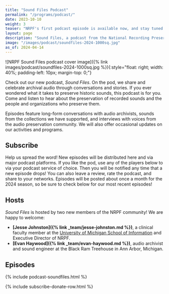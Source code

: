 ```yaml
---
title: "Sound Files Podcast"
permalink: "/programs/podcast/"
date: 2023-10-10
weight: 3
teaser: "NRPF's first podcast episode is available now, and stay tuned for new episodes to post monthly in 2024!"
layout: page
description: "Sound Files, a podcast from the National Recording Preservation Foundation (NRPF), celebrates and explains the preservation of recorded sounds and the people and organizations who preserve them."
image: "/images/podcast/soundfiles-2024-1000sq.jpg"
as_of: 2024-04-14
---
```


![NRPF Sound Files podcast cover image]({% link images/podcast/soundfiles-2024-1000sq.jpg %}){:style="float: right; width: 40%; padding-left: 10px; margin-top: 0;"}

Check out our new podcast, _Sound Files_.
On the pod, we share and celebrate archival audio
through conversations and stories.
If you ever wondered what it takes to preserve historic sounds,
this podcast is for you. Come and listen to hear about
the preservation of recorded sounds and the people and organizations who preserve them.

Episodes feature long-form conversations with audio archivists,
sounds from the collections we have supported, and interviews with voices from the
audio preservation community.
We will also offer occasional updates on our activities and programs.

## Subscribe

Help us spread the word! 
New episodes will be distributed here and via major podcast platforms.
If you like the pod,
use any of the players below to via your podcast service of choice.
Then you will be notified any time that a new episode drops!
You can also leave a review, rate the podcast, and share to your networks.
Episodes will be posted about once a month for the 2024 season, so be sure to check below for our most recent episodes!

## Hosts

_Sound Files_ is hosted by two new members of the NRPF community! We are happy to welcome:

* **[Jesse Johnston]({% link _team/jesse-johnston.md %})**, a clinical faculty member at the [University of Michigan School of Information](https://www.si.umich.edu/people/jesse-johnston) and Executive Director of NRPF.
* **[Evan Haywood]({% link _team/evan-haywood.md %})**, audio archivist and sound engineer at the Black Ram Treehouse in Ann Arbor, Michigan.

## Episodes

{% include podcast-soundfiles.html %}

{% include subscribe-donate-row.html %}